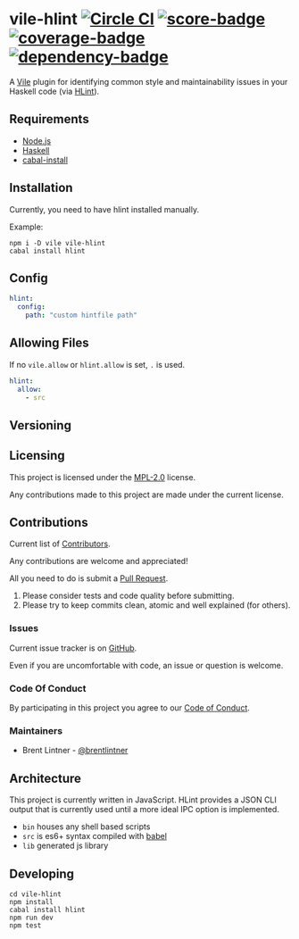# vile-hlint [![Circle CI](https://circleci.com/gh/forthright/vile-hlint.svg?style=shield&circle-token=198632e74a5cc53f485da11dcf23a3917a3cd19d)](https://circleci.com/gh/forthright/vile-hlint) [![score-badge](https://vile.io/api/v0/projects/vile-hlint/badges/score?token=USryyHar5xQs7cBjNUdZ)](https://vile.io/~brentlintner/vile-hlint) [![coverage-badge](https://vile.io/api/v0/projects/vile-hlint/badges/coverage?token=USryyHar5xQs7cBjNUdZ)](https://vile.io/~brentlintner/vile-hlint) [![dependency-badge](https://vile.io/api/v0/projects/vile-hlint/badges/dependency?token=USryyHar5xQs7cBjNUdZ)](https://vile.io/~brentlintner/vile-hlint)

A [Vile](https://vile.io) plugin for identifying common style and
maintainability issues in your Haskell code (via [HLint](https://github.com/ndmitchell/hlint)).

## Requirements

- [Node.js](http://nodejs.org)
- [Haskell](https://www.haskell.org)
- [cabal-install](https://www.haskell.org/cabal/download.html)

## Installation

Currently, you need to have hlint installed manually.

Example:

    npm i -D vile vile-hlint
    cabal install hlint

## Config

```yaml
hlint:
  config:
    path: "custom hintfile path"
```

## Allowing Files

If no `vile.allow` or `hlint.allow` is set, `.` is used.

```yaml
hlint:
  allow:
    - src
```

## Versioning

## Licensing

This project is licensed under the [MPL-2.0](LICENSE) license.

Any contributions made to this project are made under the current license.

## Contributions

Current list of [Contributors](https://github.com/forthright/vile-hlint/graphs/contributors).

Any contributions are welcome and appreciated!

All you need to do is submit a [Pull Request](https://github.com/forthright/vile-hlint/pulls).

1. Please consider tests and code quality before submitting.
2. Please try to keep commits clean, atomic and well explained (for others).

### Issues

Current issue tracker is on [GitHub](https://github.com/forthright/vile-hlint/issues).

Even if you are uncomfortable with code, an issue or question is welcome.

### Code Of Conduct

By participating in this project you agree to our [Code of Conduct](CODE_OF_CONDUCT.md).

### Maintainers

- Brent Lintner - [@brentlintner](http://github.com/brentlintner)

## Architecture

This project is currently written in JavaScript. HLint provides
a JSON CLI output that is currently used until a more ideal
IPC option is implemented.

- `bin` houses any shell based scripts
- `src` is es6+ syntax compiled with [babel](https://babeljs.io)
- `lib` generated js library

## Developing

    cd vile-hlint
    npm install
    cabal install hlint
    npm run dev
    npm test
